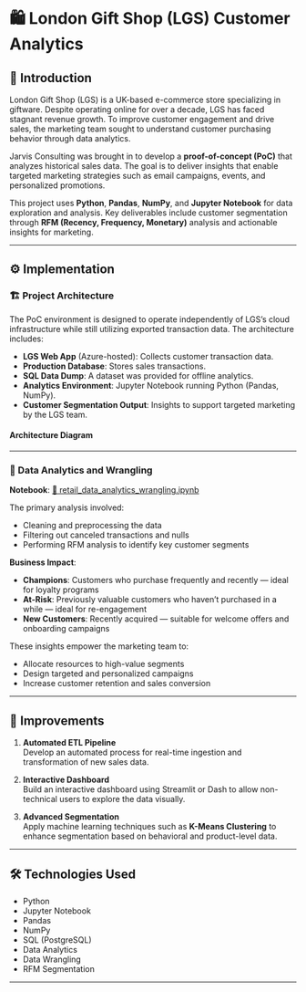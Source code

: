 # 🛍️ London Gift Shop (LGS) Customer Analytics

## 📘 Introduction

London Gift Shop (LGS) is a UK-based e-commerce store specializing in giftware. Despite operating online for over a decade, LGS has faced stagnant revenue growth. To improve customer engagement and drive sales, the marketing team sought to understand customer purchasing behavior through data analytics.

Jarvis Consulting was brought in to develop a **proof-of-concept (PoC)** that analyzes historical sales data. The goal is to deliver insights that enable targeted marketing strategies such as email campaigns, events, and personalized promotions.

This project uses **Python**, **Pandas**, **NumPy**, and **Jupyter Notebook** for data exploration and analysis. Key deliverables include customer segmentation through **RFM (Recency, Frequency, Monetary)** analysis and actionable insights for marketing.

---

## ⚙️ Implementation

### 🏗️ Project Architecture

The PoC environment is designed to operate independently of LGS’s cloud infrastructure while still utilizing exported transaction data. The architecture includes:

- **LGS Web App** (Azure-hosted): Collects customer transaction data.
- **Production Database**: Stores sales transactions.
- **SQL Data Dump**: A dataset was provided for offline analytics.
- **Analytics Environment**: Jupyter Notebook running Python (Pandas, NumPy).
- **Customer Segmentation Output**: Insights to support targeted marketing by the LGS team.

#### Architecture Diagram


---

### 🔎 Data Analytics and Wrangling

**Notebook**: [🔗 retail_data_analytics_wrangling.ipynb](./retail_data_analytics_wrangling.ipynb)

The primary analysis involved:
- Cleaning and preprocessing the data
- Filtering out canceled transactions and nulls
- Performing RFM analysis to identify key customer segments

**Business Impact**:
- **Champions**: Customers who purchase frequently and recently — ideal for loyalty programs
- **At-Risk**: Previously valuable customers who haven’t purchased in a while — ideal for re-engagement
- **New Customers**: Recently acquired — suitable for welcome offers and onboarding campaigns

These insights empower the marketing team to:
- Allocate resources to high-value segments
- Design targeted and personalized campaigns
- Increase customer retention and sales conversion

---

## 🚀 Improvements

1. **Automated ETL Pipeline**  
   Develop an automated process for real-time ingestion and transformation of new sales data.

2. **Interactive Dashboard**  
   Build an interactive dashboard using Streamlit or Dash to allow non-technical users to explore the data visually.

3. **Advanced Segmentation**  
   Apply machine learning techniques such as **K-Means Clustering** to enhance segmentation based on behavioral and product-level data.

---

## 🛠️ Technologies Used

- Python
- Jupyter Notebook
- Pandas
- NumPy
- SQL (PostgreSQL)
- Data Analytics
- Data Wrangling
- RFM Segmentation

---

